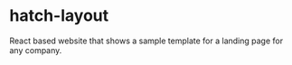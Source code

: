 # hatch-layout

React based website that shows a sample template for a landing page for any company. 
